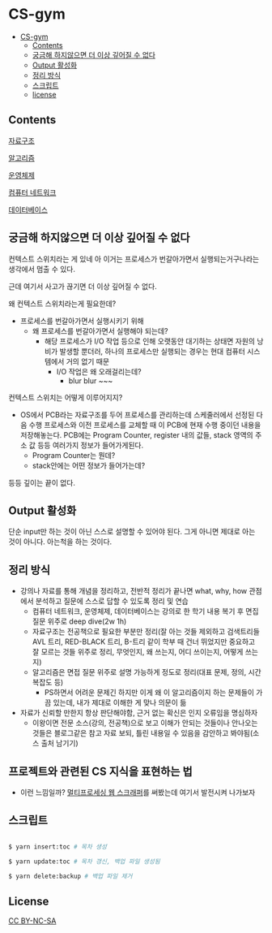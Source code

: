 # CS-gym

<!--ts-->

- [CS-gym](#cs-gym)
  - [Contents](#contents)
  - [궁금해 하지않으면 더 이상 깊어질 수 없다](#궁금해-하지않으면-더-이상-깊어질-수-없다)
  - [Output 활성화](#output-활성화)
  - [정리 방식](#정리-방식)
  - [스크립트](#스크립트)
  - [license](#license)

<!-- Created by https://github.com/ekalinin/github-markdown-toc -->
<!-- Added by: sungminyou, at: 2022년 6월 13일 월요일 14시 06분 36초 KST -->

<!--te-->

## Contents

[자료구조](./Data%20Structure/)

[알고리즘](./Algorithm/)

[운영체제](./Operating%20System/)

[컴퓨터 네트워크](./Computer%20Network/)

[데이터베이스](./Database/)

## 궁금해 하지않으면 더 이상 깊어질 수 없다

컨텍스트 스위치라는 게 있네 아 이거는 프로세스가 번갈아가면서 실행되는거구나라는 생각에서 멈출 수 있다.

근데 여기서 사고가 끊기면 더 이상 깊어질 수 없다.

왜 컨텍스트 스위치라는게 필요한데?

- 프로세스를 번갈아가면서 실행시키기 위해
  - 왜 프로세스를 번갈아가면서 실행해야 되는데?
    - 해당 프로세스가 I/O 작업 등으로 인해 오랫동안 대기하는 상태면 자원의 낭비가 발생할 뿐더러, 하나의 프로세스만 실행되는 경우는 현대 컴퓨터 시스템에서 거의 없기 때문
      - I/O 작업은 왜 오래걸리는데?
        - blur blur ~~~

컨텍스트 스위치는 어떻게 이루어지지?

- OS에서 PCB라는 자료구조를 두어 프로세스를 관리하는데 스케줄러에서 선정된 다음 수행 프로세스와 이전 프로세스를 교체할 때 이 PCB에 현재 수행 중이던 내용을 저장해놓는다.
  PCB에는 Program Counter, register 내의 값들, stack 영역의 주소 값 등등 여러가지 정보가 들어가게된다.
  - Program Counter는 뭔데?
  - stack안에는 어떤 정보가 들어가는데?

등등 깊이는 끝이 없다.

## Output 활성화

단순 input만 하는 것이 아닌 스스로 설명할 수 있어야 된다. 그게 아니면 제대로 아는 것이 아니다. 아는척을 하는 것이다.

## 정리 방식

- 강의나 자료를 통해 개념을 정리하고, 전반적 정리가 끝나면 what, why, how 관점에서 분석하고 질문에 스스로 답할 수 있도록 정리 및 연습
  - 컴퓨터 네트워크, 운영체제, 데이터베이스는 강의로 한 학기 내용 복기 후 면집 질문 위주로 deep dive(2w 1h)
  - 자료구조는 전공책으로 필요한 부분만 정리(잘 아는 것들 제외하고 검색트리들 AVL 트리, RED-BLACK 트리, B-트리 같이 학부 때 건너 뛰었지만 중요하고 잘 모르는 것들 위주로 정리, 무엇인지, 왜 쓰는지, 어디 쓰이는지, 어떻게 쓰는지)
  - 알고리즘은 면접 질문 위주로 설명 가능하게 정도로 정리(대표 문제, 정의, 시간복잡도 등)
    - PS하면서 어려운 문제긴 하지만 이게 왜 이 알고리즘이지 하는 문제들이 가끔 있는데, 내가 제대로 이해한 게 맞나 의문이 듦
- 자료가 신뢰할 만한지 항상 판단해야함, 근거 없는 확신은 인지 오류임을 명심하자
  - 이왕이면 전문 소스(강의, 전공책)으로 보고 이해가 안되는 것들이나 안나오는 것들은 블로그같은 참고 자료 보되, 틀린 내용일 수 있음을 감안하고 봐야됨(소스 출처 남기기)
  
## 프로젝트와 관련된 CS 지식을 표현하는 법

+ 이런 느낌일까? [멀티프로세싱 웹 스크래퍼](https://yousungmin.notion.site/with-python-parallel-programming-6938cc013b734022bf8c48a60267d627)를 써봤는데 여기서 발전시켜 나가보자

## 스크립트

```bash

$ yarn insert:toc # 목차 생성

$ yarn update:toc # 목차 갱신, 백업 파일 생성됨

$ yarn delete:backup # 백업 파일 제거

```

## License

[CC BY-NC-SA](https://creativecommons.org/licenses/by-nc-sa/4.0/deed.ko)
